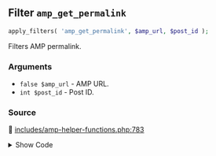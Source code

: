 ## Filter `amp_get_permalink`

```php
apply_filters( 'amp_get_permalink', $amp_url, $post_id );
```

Filters AMP permalink.

### Arguments

* `false $amp_url` - AMP URL.
* `int $post_id` - Post ID.

### Source

:link: [includes/amp-helper-functions.php:783](/includes/amp-helper-functions.php#L783)

<details>
<summary>Show Code</summary>

```php
return apply_filters( 'amp_get_permalink', $amp_url, $post_id );
```

</details>
